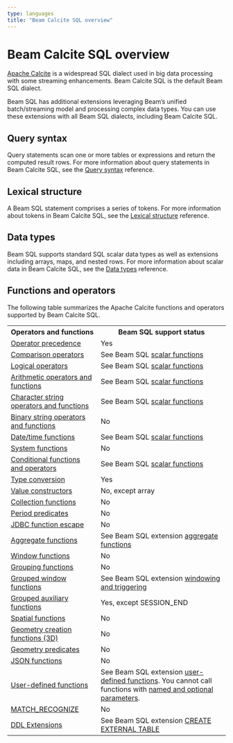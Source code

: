 ```yaml
---
type: languages
title: "Beam Calcite SQL overview"
---
```

<!--
Licensed under the Apache License, Version 2.0 (the "License");
you may not use this file except in compliance with the License.
You may obtain a copy of the License at

http://www.apache.org/licenses/LICENSE-2.0

Unless required by applicable law or agreed to in writing, software
distributed under the License is distributed on an "AS IS" BASIS,
WITHOUT WARRANTIES OR CONDITIONS OF ANY KIND, either express or implied.
See the License for the specific language governing permissions and
limitations under the License.
-->
# Beam Calcite SQL overview

[Apache Calcite](https://calcite.apache.org) is a widespread SQL dialect used in
big data processing with some streaming enhancements. Beam Calcite SQL is the default Beam SQL dialect.

Beam SQL has additional extensions leveraging Beam’s unified batch/streaming model and processing complex data types. You can use these extensions with all Beam SQL dialects, including Beam Calcite SQL.

## Query syntax
Query statements scan one or more tables or expressions and return the computed result rows. For more information about query statements in Beam Calcite SQL, see the [Query syntax](/documentation/dsls/sql/calcite/query-syntax) reference.

## Lexical structure
A Beam SQL statement comprises a series of tokens. For more information about tokens in Beam Calcite SQL, see the [Lexical structure](/documentation/dsls/sql/calcite/lexical) reference.

## Data types
Beam SQL supports standard SQL scalar data types as well as extensions including arrays, maps, and nested rows. For more information about scalar data in Beam Calcite SQL, see the [Data types](/documentation/dsls/sql/calcite/data-types) reference.

## Functions and operators
The following table summarizes the Apache Calcite functions and operators supported by Beam Calcite SQL.

<table class="table-bordered table-striped">
  <tr><th>Operators and functions</th><th>Beam SQL support status</th></tr>
<tr><td><a href="https://calcite.apache.org/docs/reference.html#operator-precedence">Operator precedence</a></td><td>Yes</td></tr>
<tr><td><a href="https://calcite.apache.org/docs/reference.html#comparison-operators">Comparison operators</a></td><td class="style1">See Beam SQL <a href="/documentation/dsls/sql/calcite/scalar-functions/#comparison-functions-and-operators">scalar functions</a></td></tr>
<tr><td><a href="https://calcite.apache.org/docs/reference.html#logical-operators">Logical operators</a></td><td>See Beam SQL <a href="/documentation/dsls/sql/calcite/scalar-functions/#logical-functions-and-operators">scalar functions</a></td></tr>
<tr><td><a href="https://calcite.apache.org/docs/reference.html#arithmetic-operators-and-functions">Arithmetic operators and functions</a></td><td>See Beam SQL <a href="/documentation/dsls/sql/calcite/scalar-functions/#arithmetic-expressions">scalar functions</a></td></tr>
<tr><td><a href="https://calcite.apache.org/docs/reference.html#character-string-operators-and-functions">Character string operators and functions</a></td><td>See Beam SQL <a href="/documentation/dsls/sql/calcite/scalar-functions/#string-functions">scalar functions</a></td></tr>
<tr><td><a href="https://calcite.apache.org/docs/reference.html#binary-string-operators-and-functions">Binary string operators and functions</a></td><td>No</td></tr>
<tr><td><a href="https://calcite.apache.org/docs/reference.html#datetime-functions">Date/time functions</a></td><td>See Beam SQL <a href="/documentation/dsls/sql/calcite/scalar-functions/#date-functions">scalar functions</a></td></tr>
<tr><td><a href="https://calcite.apache.org/docs/reference.html#system-functions">System functions</a></td><td>No</td></tr>
<tr><td><a href="https://calcite.apache.org/docs/reference.html#conditional-functions-and-operators">Conditional functions and operators</a></td><td>See Beam SQL <a href="/documentation/dsls/sql/calcite/scalar-functions/#conditional-functions">scalar functions</a></td></tr>
<tr><td><a href="https://calcite.apache.org/docs/reference.html#type-conversion">Type conversion</a></td><td>Yes</td></tr>
<tr><td><a href="https://calcite.apache.org/docs/reference.html#value-constructors">Value constructors</a></td><td>No, except array</td></tr>
<tr><td><a href="https://calcite.apache.org/docs/reference.html#collection-functions">Collection functions</a></td><td>No</td></tr>
<tr><td><a href="https://calcite.apache.org/docs/reference.html#period-predicates">Period predicates</a></td><td>No</td></tr>
<tr><td><a href="https://calcite.apache.org/docs/reference.html#jdbc-function-escape">JDBC function escape</a></td><td>No</td></tr>
<tr><td><a href="https://calcite.apache.org/docs/reference.html#aggregate-functions">Aggregate functions</a></td>
<td>See Beam SQL extension <a href="/documentation/dsls/sql/calcite/aggregate-functions/">aggregate functions</a></td></tr>
<tr><td><a href="https://calcite.apache.org/docs/reference.html#window-functions">Window functions</a></td><td>No</td></tr>
<tr><td><a href="https://calcite.apache.org/docs/reference.html#grouping-functions">Grouping functions</a></td><td>No</td></tr>
<tr><td><a href="https://calcite.apache.org/docs/reference.html#grouped-window-functions">Grouped window functions</a></td><td>See Beam SQL extension <a href="/documentation/dsls/sql/windowing-and-triggering/">windowing and triggering</a></td></tr>
<tr><td><a href="https://calcite.apache.org/docs/reference.html#grouped-auxiliary-functions">Grouped auxiliary functions</a></td><td>Yes, except SESSION_END</td></tr>
<tr><td><a href="https://calcite.apache.org/docs/reference.html#spatial-functions">Spatial functions</a></td><td>No</td></tr>
<tr><td><a href="https://calcite.apache.org/docs/reference.html#geometry-creation-functions-3d">Geometry creation functions (3D)</a></td><td>No</td></tr>
<tr><td><a href="https://calcite.apache.org/docs/reference.html#geometry-predicates">Geometry predicates</a></td><td>No</td></tr>
<tr><td><a href="https://calcite.apache.org/docs/reference.html#json-functions">JSON functions</a></td><td>No</td></tr>
<tr><td><a href="https://calcite.apache.org/docs/reference.html#user-defined-functions">User-defined functions</a></td>
<td>See Beam SQL extension <a href="/documentation/dsls/sql/user-defined-functions/">user-defined functions</a>. You cannot call functions with <a href="https://calcite.apache.org/docs/reference.html#calling-functions-with-named-and-optional-parameters">named and optional parameters</a>.</td></tr>
<tr><td><a href="https://calcite.apache.org/docs/reference.html#match_recognize">MATCH_RECOGNIZE</a></td><td>No</td></tr>
<tr><td><a href="https://calcite.apache.org/docs/reference.html#ddl-extensions">DDL Extensions</a></td><td>See Beam SQL extension <a href="/documentation/dsls/sql/create-external-table/">CREATE EXTERNAL TABLE</a></td></tr>
</table>
